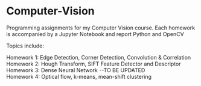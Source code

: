 # Computer-Vision
Programming assignments for my Computer Vision course. Each homework is accompanied by a Jupyter Notebook and report
Python and OpenCV

Topics include: <br>

Homework 1: Edge Detection, Corner Detection, Convolution & Correlation <br>
Homework 2: Hough Transform, SIFT Feature Detector and Descriptor <br>
Homework 3: Dense Neural Network --TO BE UPDATED <br>
Homework 4: Optical flow, k-means, mean-shift clustering <br> 



